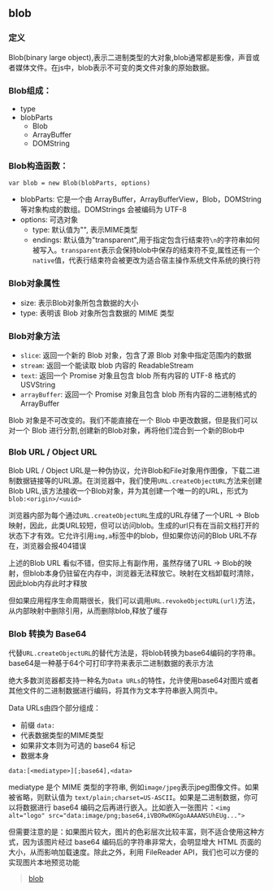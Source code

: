 ## blob
### 定义
Blob(binary large object),表示二进制类型的大对象,blob通常都是影像，声音或者媒体文件。在js中，blob表示不可变的类文件对象的原始数据。

### Blob组成：
* type
* blobParts
  * Blob
  * ArrayBuffer
  * DOMString

### Blob构造函数：
```
var blob = new Blob(blobParts, options)
```
* blobParts: 它是一个由 ArrayBuffer，ArrayBufferView，Blob，DOMString 等对象构成的数组。DOMStrings 会被编码为 UTF-8
* options: 可选对象
  * type: 默认值为"", 表示MIME类型
  * endings: 默认值为"transparent",用于指定包含行结束符`\n`的字符串如何被写入。`transparent`表示会保持blob中保存的结束符不变,属性还有一个`native`值，代表行结束符会被更改为适合宿主操作系统文件系统的换行符

### Blob对象属性
* size: 表示Blob对象所包含数据的大小
* type: 表明该 Blob 对象所包含数据的 MIME 类型

### Blob对象方法
* `slice`: 返回一个新的 Blob 对象，包含了源 Blob 对象中指定范围内的数据
* `stream`: 返回一个能读取 blob 内容的 ReadableStream
* `text`: 返回一个 Promise 对象且包含 blob 所有内容的 UTF-8 格式的 USVString
* `arrayBuffer`: 返回一个 Promise 对象且包含 blob 所有内容的二进制格式的 ArrayBuffer

Blob 对象是不可改变的。我们不能直接在一个 Blob 中更改数据，但是我们可以对一个 Blob 进行分割,创建新的Blob对象，再将他们混合到一个新的Blob中


### Blob URL / Object URL
Blob URL / Object URL是一种伪协议，允许Blob和File对象用作图像，下载二进制数据链接等的URL源。在浏览器中，我们使用`URL.createObjectURL`方法来创建Blob URL,该方法接收一个Blob对象，并为其创建一个唯一的的URL，形式为`blob:<origin>/<uuid>`

浏览器内部为每个通过`URL.createObjectURL`生成的URL存储了一个URL -> Blob映射，因此，此类URL较短，但可以访问blob。生成的url只有在当前文档打开的状态下才有效。它允许引用`img,a`标签中的blob，但如果你访问的Blob URL不存在，浏览器会报404错误

上述的Blob URL 看似不错，但实际上有副作用，虽然存储了URL -> Blob的映射，但blob本身仍驻留在内存中，浏览器无法释放它。映射在文档卸载时清除，因此blob内存此时才释放

但如果应用程序生命周期很长，我们可以调用`URL.revokeObjectURL(url)`方法，从内部映射中删除引用，从而删除blob,释放了缓存

### Blob 转换为 Base64
代替`URL.createObjectURL`的替代方法是，将blob转换为base64编码的字符串。base64是一种基于64个可打印字符来表示二进制数据的表示方法

绝大多数浏览器都支持一种名为`Data URLs`的特性，允许使用base64对图片或者其他文件的二进制数据进行编码，将其作为文本字符串嵌入网页中。

Data URLs由四个部分组成：
* 前缀 `data:`
* 代表数据类型的MIME类型
* 如果非文本则为可选的 base64 标记
* 数据本身

`data:[<mediatype>][;base64],<data>`

mediatype 是个 MIME 类型的字符串, 例如`image/jpeg`表示jpeg图像文件。如果被省略，则默认值为 `text/plain;charset=US-ASCII`。如果是二进制数据，你可以将数据进行 base64 编码之后再进行嵌入。比如嵌入一张图片：`<img alt="logo" src="data:image/png;base64,iVBORw0KGgoAAAANSUhEUg...">`

但需要注意的是：如果图片较大，图片的色彩层次比较丰富，则不适合使用这种方式，因为该图片经过 base64 编码后的字符串非常大，会明显增大 HTML 页面的大小，从而影响加载速度。除此之外，利用 FileReader API，我们也可以方便的实现图片本地预览功能

> [blob](https://mp.weixin.qq.com/s?__biz=MzAxODE2MjM1MA==&mid=2651559280&idx=1&sn=bc71c7e518169fc315575b2c3ec22060&chksm=802542b1b752cba7e4cc6adbd9d8d9537e946df4f45c03f693197bb9c686aabb3bf228df9d9c&mpshare=1&scene=1&srcid=0828J1jscJH1O6s1KQ7BR8dO&sharer_sharetime=1598624260086&sharer_shareid=8c794445c738f5fb7a84aa99cb3a295e&key=e898af26a858d804d0b88c20cbbdc7c2e03a25451182a625084b39aa8e653b34bd649c5cff4962eeecd2d273a99c802b1b1b3e4cc6b08df51bc6445f67613b59ac118a4ef4c7cd57ea6ad4dfcf5ac1b294958b26e7f61d63d960ba637ca7fa70138501a7b854c328343987079155b0d660f1ece20d037af25f1facdefb2a26e7&ascene=1&uin=MTY0NTAyNjcyMw%3D%3D&devicetype=Windows+10+x64&version=62090538&lang=zh_CN&exportkey=AYuTBIAdrMh63zzdyBiPdZk%3D&pass_ticket=y8Azt6v0Nrwj7A2EktMD9nv9g51GIQeFr1XWlVMh%2F6%2BgNcJy97xJbD%2BlZhqqbdR0)